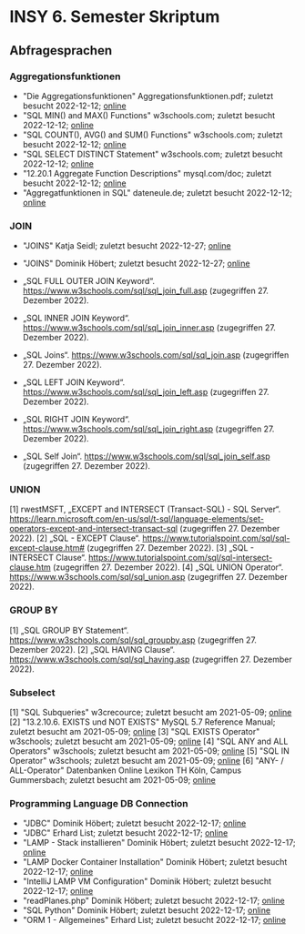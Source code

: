 # INSY 6. Semester Skriptum

## Abfragesprachen

### Aggregationsfunktionen

* "Die Aggregationsfunktionen" Aggregationsfunktionen.pdf; zuletzt besucht 2022-12-12; [online](https://elearning.tgm.ac.at/pluginfile.php/64417/mod_resource/content/2/Aggregationsfunktionen.pdf)
* "SQL MIN() and MAX() Functions" w3schools.com; zuletzt besucht 2022-12-12; [online](https://www.w3schools.com/sql/sql_min_max.asp)
* "SQL COUNT(), AVG() and SUM() Functions" w3schools.com; zuletzt besucht 2022-12-12; [online](https://www.w3schools.com/sql/sql_count_avg_sum.asp)
* "SQL SELECT DISTINCT Statement" w3schools.com; zuletzt besucht 2022-12-12; [online](https://www.w3schools.com/sql/sql_distinct.asp)
* "12.20.1 Aggregate Function Descriptions" mysql.com/doc; zuletzt besucht 2022-12-12; [online](https://dev.mysql.com/doc/refman/8.0/en/aggregate-functions.html)
* "Aggregatfunktionen in SQL" dateneule.de; zuletzt besucht 2022-12-12; [online](https://www.dateneule.de/2019/04/29/aggregatfunktionen-in-sql/)

### JOIN

* "JOINS" Katja Seidl; zuletzt besucht 2022-12-27; [online](https://elearning.tgm.ac.at/pluginfile.php/64420/mod_resource/content/1/Joins%20%28Seidl%29.pdf)

* "JOINS" Dominik Höbert; zuletzt besucht 2022-12-27; [online](https://elearning.tgm.ac.at/pluginfile.php/64421/mod_resource/content/1/Joins.pdf)
* „SQL FULL OUTER JOIN Keyword“. https://www.w3schools.com/sql/sql_join_full.asp (zugegriffen 27. Dezember 2022).
* „SQL INNER JOIN Keyword“. https://www.w3schools.com/sql/sql_join_inner.asp (zugegriffen 27. Dezember 2022).
* „SQL Joins“. https://www.w3schools.com/sql/sql_join.asp (zugegriffen 27. Dezember 2022).
* „SQL LEFT JOIN Keyword“. https://www.w3schools.com/sql/sql_join_left.asp (zugegriffen 27. Dezember 2022).
* „SQL RIGHT JOIN Keyword“. https://www.w3schools.com/sql/sql_join_right.asp (zugegriffen 27. Dezember 2022).
* „SQL Self Join“. https://www.w3schools.com/sql/sql_join_self.asp (zugegriffen 27. Dezember 2022).

### UNION

[1] rwestMSFT, „EXCEPT and INTERSECT (Transact-SQL) - SQL Server“. https://learn.microsoft.com/en-us/sql/t-sql/language-elements/set-operators-except-and-intersect-transact-sql (zugegriffen 27. Dezember 2022).
[2] „SQL - EXCEPT Clause“. https://www.tutorialspoint.com/sql/sql-except-clause.htm# (zugegriffen 27. Dezember 2022).
[3] „SQL - INTERSECT Clause“. https://www.tutorialspoint.com/sql/sql-intersect-clause.htm (zugegriffen 27. Dezember 2022).
[4] „SQL UNION Operator“. https://www.w3schools.com/sql/sql_union.asp (zugegriffen 27. Dezember 2022).

### GROUP BY

[1] „SQL GROUP BY Statement“. https://www.w3schools.com/sql/sql_groupby.asp (zugegriffen 27. Dezember 2022).
[2] „SQL HAVING Clause“. https://www.w3schools.com/sql/sql_having.asp (zugegriffen 27. Dezember 2022).

### Subselect

[1] "SQL Subqueries" w3crecource; zuletzt besucht am 2021-05-09; [online](https://www.w3resource.com/sql/subqueries/understanding-sql-subqueries.php)
[2] "13.2.10.6. EXISTS und NOT EXISTS" MySQL 5.7 Reference Manual; zuletzt besucht am 2021-05-09; [online](https://dev.mysql.com/doc/refman/5.7/en/exists-and-not-exists-subqueries.html)
[3] "SQL EXISTS Operator" w3schools; zuletzt besucht am 2021-05-09; [online](https://www.w3schools.com/sql/sql_exists.asp)
[4] "SQL ANY and ALL Operators" w3schools; zuletzt besucht am 2021-05-09; [online](https://www.w3schools.com/sql/sql_any_all.asp)
[5] "SQL IN Operator" w3schools; zuletzt besucht am 2021-05-09; [online](https://www.w3schools.com/sql/sql_in.asp)
[6] "ANY- / ALL-Operator" Datenbanken Online Lexikon TH Köln, Campus Gummersbach; zuletzt besucht am 2021-05-09; [online](https://wikis.gm.fh-koeln.de/Datenbanken/ANY-ALL)

### Programming Language DB Connection

* "JDBC" Dominik Höbert; zuletzt besucht 2022-12-17; [online](https://elearning.tgm.ac.at/pluginfile.php/64430/mod_folder/content/0/JDBC%20hoebert.pdf)
* "JDBC" Erhard List; zuletzt besucht 2022-12-17; [online](https://elearning.tgm.ac.at/pluginfile.php/64430/mod_folder/content/0/JDBC.pdf)
* "LAMP - Stack installieren" Dominik Höbert; zuletzt besucht 2022-12-17; [online](https://elearning.tgm.ac.at/pluginfile.php/64430/mod_folder/content/0/LAMP%20-%20Stack%20installieren.pdf)
* "LAMP Docker Container Installation" Dominik Höbert; zuletzt besucht 2022-12-17; [online](https://elearning.tgm.ac.at/pluginfile.php/64430/mod_folder/content/0/LAMP%20Docker%20Container%20Installation.pdf)
* "IntelliJ LAMP VM Configuration" Dominik Höbert; zuletzt besucht 2022-12-17; [online](https://elearning.tgm.ac.at/pluginfile.php/64430/mod_folder/content/0/IntelliJ%20LAMP%20VM%20Configuration.pdf)
* "readPlanes.php" Dominik Höbert; zuletzt besucht 2022-12-17; [online](https://elearning.tgm.ac.at/pluginfile.php/64430/mod_folder/content/0/readPlanes.php?forcedownload=1)
* "SQL Python" Dominik Höbert; zuletzt besucht 2022-12-17; [online](https://elearning.tgm.ac.at/pluginfile.php/64430/mod_folder/content/0/SQL%20Python.pdf)
* "ORM 1 - Allgemeines" Erhard List; zuletzt besucht 2022-12-17; [online](https://elearning.tgm.ac.at/pluginfile.php/64430/mod_folder/content/0/ORM%201%20-%20Allgemeines.pdf)
